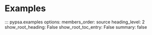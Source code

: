 # Examples

::: pypsa.examples
    options:
        members_order: source 
        heading_level: 2
        show_root_heading: False
        show_root_toc_entry: False
        summary: false
